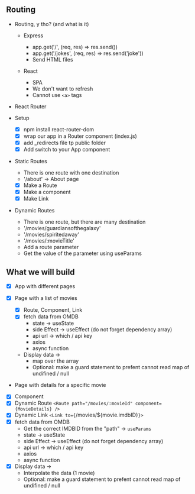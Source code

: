 ## Routing

- Routing, y tho? (and what is it)

  - Express

    - app.get('/', (req, res) => res.send())
    - app.get('/jokes', (req, res) => res.send('joke'))
    - Send HTML files

  - React
    - SPA
    - We don't want to refresh
    - Cannot use `<a>` tags

- React Router
- Setup

  - [x] npm install react-router-dom
  - [x] wrap our app in a Router component (index.js)
  - [x] add \_redirects file tp public folder
  - [x] Add switch to your App component

- Static Routes
  - There is one route with one destination
  - '/about' -> About page
  - [x] Make a Route
  - [x] Make a component
  - [x] Make Link
- Dynamic Routes
  - There is one route, but there are many destination
  - '/movies/guardiansofthegalaxy'
  - '/movies/spiritedaway'
  - '/movies/:movieTitle'
  - Add a route parameter
  - Get the value of the parameter using useParams

## What we will build

- [x] App with different pages
- [x] Page with a list of movies

  - [x] Route, Component, Link
  - [x] fetch data from OMDB
    - state -> useState
    - side Effect -> useEffect (do not forget dependency array)
    - api url -> which / api key
    - axios
    - async function
  - Display data ->
    - map over the array
    - Optional: make a guard statement to prefent cannot read map of undifined / null

- Page with details for a specific movie
- [x] Component
- [x] Dynamic Route `<Route path="/movies/:movieId" component={MovieDetails} />`
- [x] Dynamic Link `<Link to={`/movies/\${movie.imdbID}`}>`
- [x] fetch data from OMDB
  - Get the correct IMDBID from the "path" -> `useParams`
  - state -> useState
  - side Effect -> useEffect (do not forget dependency array)
  - api url -> which / api key
  - axios
  - async function
- [x] Display data ->
  - Interpolate the data (1 movie)
  - Optional: make a guard statement to prefent cannot read map of undifined / null
